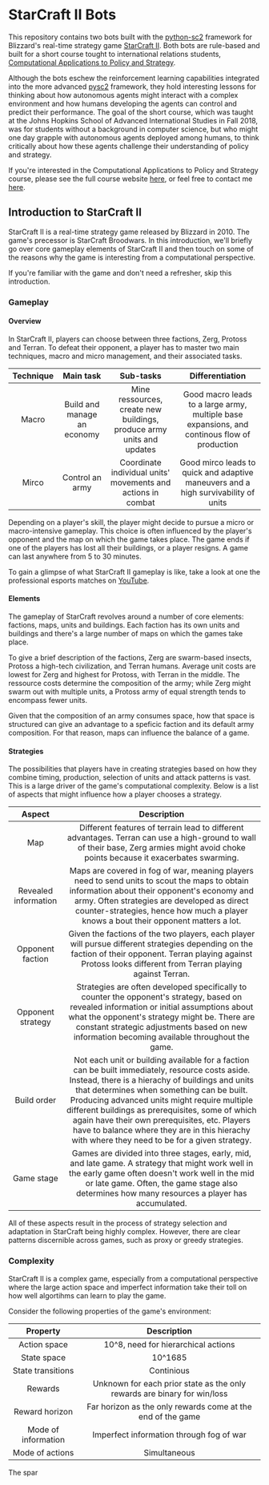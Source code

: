 # StarCraft II Bots

This repository contains two bots built with the [python-sc2](https://github.com/Dentosal/python-sc2) framework for Blizzard's real-time strategy game [StarCraft II](https://en.wikipedia.org/wiki/StarCraft_II:_Wings_of_Liberty). Both bots are rule-based and built for a short course tought to international relations students, [Computational Applications to Policy and Strategy](https://github.com/SAIS-S2S-Technology/Roadmap/blob/master/CAPS/CAPS_course_website.md). 

Although the bots eschew the reinforcement learning capabilities integrated into the more advanced [pysc2](https://github.com/deepmind/pysc2) framework, they hold interesting lessons for thinking about how autonomous agents might interact with a complex environment and how humans developing the agents can control and predict their performance. The goal of the short course, which was taught at the Johns Hopkins School of Advanced International Studies in Fall 2018, was for students without a background in computer science, but who might one day grapple with autonomous agents deployed among humans, to think critically about how these agents challenge their understanding of policy and strategy. 

If you're interested in the Computational Applications to Policy and Strategy course, please see the full course website [here](https://github.com/SAIS-S2S-Technology/Roadmap/blob/master/CAPS/CAPS_course_website.md), or feel free to contact me [here](https://leoklenner.com/).

## Introduction to StarCraft II

StarCraft II is a real-time strategy game released by Blizzard in 2010. The game's precessor is StarCraft Broodwars. In this introduction, we'll briefly go over core gameplay elements of StarCraft II and then touch on some of the reasons why the game is interesting from a computational perspective. 

If you're familiar with the game and don't need a refresher, skip this introduction. 

### Gameplay

#### Overview

In StarCraft II, players can choose between three factions, Zerg, Protoss and Terran. To defeat their opponent, a player has to master two main techniques, macro and micro management, and their associated tasks.

| Technique        | Main task                      | Sub-tasks  | Differentiation |
| :----------------: |:-------------------------:| :---------:| :---------:|
| Macro            | Build and manage an economy | Mine ressources, create new buildings, produce army units and updates | Good macro leads to a large army, multiple base expansions, and continous flow of production |
| Mirco            | Control an army | Coordinate individual units' movements and actions in combat | Good mirco leads to quick and adaptive maneuvers and a high survivability of units |

Depending on a player's skill, the player might decide to pursue a micro or macro-intensive gameplay. This choice is often influenced by the player's opponent and the map on which the game takes place. The game ends if one of the players has lost all their buildings, or a player resigns. A game can last anywhere from 5 to 30 minutes.

To gain a glimpse of what StarCraft II gameplay is like, take a look at one the professional esports matches on [YouTube](https://www.youtube.com/watch?v=QFFrMJykL2w). 

#### Elements

The gameplay of StarCraft revolves around a number of core elements: factions, maps, units and buildings. Each faction has its own units and buildings and there's a large number of maps on which the games take place. 

To give a brief description of the factions, Zerg are swarm-based insects, Protoss a high-tech civilization, and Terran humans. Average unit costs are lowest for Zerg and highest for Protoss, with Terran in the middle. The ressource costs determine the composition of the army; while Zerg might swarm out with multiple units, a Protoss army of equal strength tends to encompass fewer units. 

Given that the composition of an army consumes space, how that space is structured can give an advantage to a speficic faction and its default army composition. For that reason, maps can influence the balance of a game. 

#### Strategies

The possibilities that players have in creating strategies based on how they combine timing, production, selection of units and attack patterns is vast. This is a large driver of the game's computational complexity. Below is a list of aspects that might influence how a player chooses a strategy. 

| Aspect | Description |
|:------:|:-----------:|
| Map | Different features of terrain lead to different advantages. Terran can use a high-ground to wall of their base, Zerg armies might avoid choke points because it exacerbates swarming. | 
| Revealed information | Maps are covered in fog of war, meaning players need to send units to scout the maps to obtain information about their opponent's economy and army. Often strategies are developed as direct counter-strategies, hence how much a player knows a bout their opponent matters a lot. |
| Opponent faction | Given the factions of the two players, each player will pursue different strategies depending on the faction of their opponent. Terran playing against Protoss looks different from Terran playing against Terran. 
| Opponent strategy | Strategies are often developed specifically to counter the opponent's strategy, based on revealed information or initial assumptions about what the opponent's strategy might be. There are constant strategic adjustments based on new information becoming available throughout the game. |
| Build order | Not each unit or building available for a faction can be built immediately, resource costs aside. Instead, there is a hierachy of buildings and units that determines when something can be built. Producing  advanced units might require multiple different buildings as prerequisites, some of which again have their own prerequisites, etc. Players have to balance where they are in this hierachy with where they need to be for a given strategy. | 
| Game stage | Games are divided into three stages, early, mid, and late game. A strategy that might work well in the early game often doesn't work well in the mid or late game. Often, the game stage also determines how many resources a player has accumulated.|

All of these aspects result in the process of strategy selection and adaptation in StarCraft being highly complex. However, there are clear patterns discernible across games, such as proxy or greedy strategies. 

### Complexity

StarCraft II is a complex game, especially from a computational perspective where the large action space and imperfect information take their toll on how well algortihms can learn to play the game. 

Consider the following properties of the game's environment:

| Property | Description |
|:------:|:-----------:|
|Action space| 10^8, need for hierarchical actions|
|State space | 10^1685|
|State transitions | Continious|
|Rewards| Unknown for each prior state as the only rewards are binary for win/loss|
|Reward horizon| Far horizon as the only rewards come at the end of the game|
|Mode of information| Imperfect information through fog of war|
|Mode of actions| Simultaneous|

The spar

